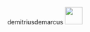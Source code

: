 demitriusdemarcus <img src="https://media.giphy.com/media/MDJ9IbxxvDUQM/giphy.gif" width="40" height="40" />
<!--
**demitriusdemarcus/demitriusdemarcus** is a ✨ _special_ ✨ repository because its `README.md` (this file) appears on your GitHub profile.

Here are some ideas to get you started:

- 🔭 I’m currently working on ...
- 🌱 I’m currently learning ...
- 👯 I’m looking to collaborate on ...
- 🤔 I’m looking for help with ...
- 💬 Ask me about ...
- 📫 How to reach me: ...
- 😄 Pronouns: ...
- ⚡ Fun fact: ...
-->

